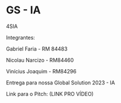 # GS - IA

4SIA

Integrantes:

Gabriel Faria - RM 84483

Nicolau Narcizo - RM84460

Vinícius Joaquim - RM84296


Entrega para nossa Global Solution 2023 - IA


Link para o Pitch: (LINK PRO VÍDEO)
